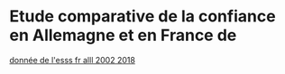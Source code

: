 # Etude comparative de la confiance en Allemagne et en France de 


[donnée de l'esss fr alll 2002 2018](https://www.europeansocialsurvey.org/data/download.html?r=9)

